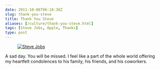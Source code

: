 ```yaml
--- 
date: 2011-10-06T06:18:38Z
slug: thank-you-steve
title: Thank You Steve
aliases: [/culture/thank-you-steve.html]
tags: [Steve Jobs, Apple, Thanks]
type: post
---
```


<figure title="Steve Jobs RIP"><a href="http://www.apple.com/stevejobs/"><img src="/2011/10/thank-you-steve/Steve-Jobs-RIP.jpg" alt="Steve Jobs" class="center" ></a></figure>

<p>A sad day. You will be missed. I feel like a part of the whole world offering my heartfelt condolences to his family, his friends, and his coworkers.</p>

